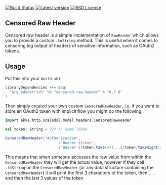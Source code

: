 [![Build Status](https://img.shields.io/github/workflow/status/mdedetrich/censored-raw-header/Continuous%20Integration.svg)](https://github.com/mdedetrich/censored-raw-header/actions)
[![Latest version](https://index.scala-lang.org/mdedetrich/censored-raw-header/censored-raw-header/latest.svg?color=orange)](https://index.scala-lang.org/mdedetrich/censored-raw-header)
[![BSD License](https://img.shields.io/badge/license-BSD-green.svg)](https://opensource.org/licenses/BSD-2-Clause)

## Censored Raw Header

Censored raw header is a simple implementation of `RawHeader` which allows you to provide
a custom `.toString` method. This is useful when it comes to censoring log output of headers of
sensitive information, such as OAuth2 tokens.

## Usage

Put this into your `build.sbt`

```scala
libraryDependencies ++= Seq(
  "org.mdedetrich" %% "censored-raw-header" % "0.7.0"
)
```

Then simply created your own custom `CensoredRawHeader`, i.e. if you want to store an OAuth2
token with implicit flow you might do the following

```scala
import akka.http.scaladsl.model.headers.CensoredRawHeader

val token: String = ??? // Some Token  

CensoredRawHeader("Authorization",
                        s"Bearer $token",
                        s"Bearer ${token.take(3)}...${token.takeRight(3)}")
```

This means that when someone accesses the raw value from within the `CensoredRawHeader` they will
get the actual value, however if they call `.toString` on the `CensoredRawHeader` (or any data
structure containing the `CensoredRawHeader`) it will print the first 3 characters of the token, then `...` and then
the last 3 values of the token
